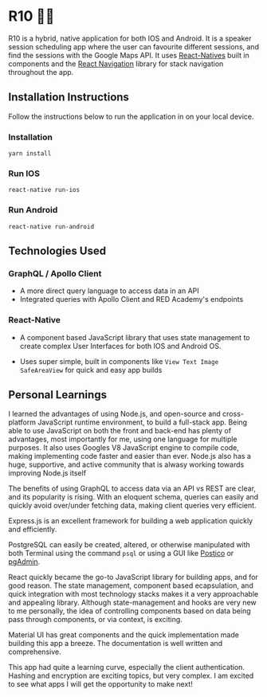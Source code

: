 # R10 👨‍🏫

R10 is a hybrid, native application for both IOS and Android. It is a speaker session scheduling app where the user can favourite different sessions, and find the sessions with the Google Maps API. It uses [React-Natives](https://reactnative.dev/) built in components and the [React Navigation](https://reactnavigation.org/) library for stack navigation throughout the app.

## Installation Instructions

Follow the instructions below to run the application in on your local device.

### Installation

```
yarn install
```

### Run IOS

```
react-native run-ios
```

### Run Android

```
react-native run-android
```

## Technologies Used

### GraphQL / Apollo Client

- A more direct query language to access data in an API
- Integrated queries with Apollo Client and RED Academy's endpoints

### React-Native

- A component based JavaScript library that uses state management to create complex User Interfaces for both IOS and Android OS.

- Uses super simple, built in components like `View Text Image SafeAreaView` for quick and easy app builds

## Personal Learnings

I learned the advantages of using Node.js, and open-source and cross-platform JavaScript runtime environment, to build a full-stack app. Being able to use JavaScript on both the front and back-end has plenty of advantages, most importantly for me, using one language for multiple purposes. It also uses Googles V8 JavaScript engine to compile code, making implementing code faster and easier than ever. Node.js also has a huge, supportive, and active community that is alwasy working towards improving Node.js itself

The benefits of using GraphQL to access data via an API vs REST are clear, and its popularity is rising. With an eloquent schema, queries can easily and quickly avoid over/under fetching data, making client queries very efficient.

Express.js is an excellent framework for building a web application quickly and efficiently.

PostgreSQL can easily be created, altered, or otherwise manipulated with both Terminal using the command `psql` or using a GUI like [Postico](https://eggerapps.at/postico/) or [pgAdmin](https://www.pgadmin.org/download/).

React quickly became the go-to JavaScript library for building apps, and for good reason. The state management, component based ecapsulation, and quick integration with most technology stacks makes it a very approachable and appealing library. Although state-management and hooks are very new to me personally, the idea of controlling components based on data being pass through components, or via context, is exciting.

Material UI has great components and the quick implementation made building this app a breeze. The documentation is well written and comprehensive.

This app had quite a learning curve, especially the client authentication. Hashing and encryption are exciting topics, but very complex. I am excited to see what apps I will get the opportunity to make next!
